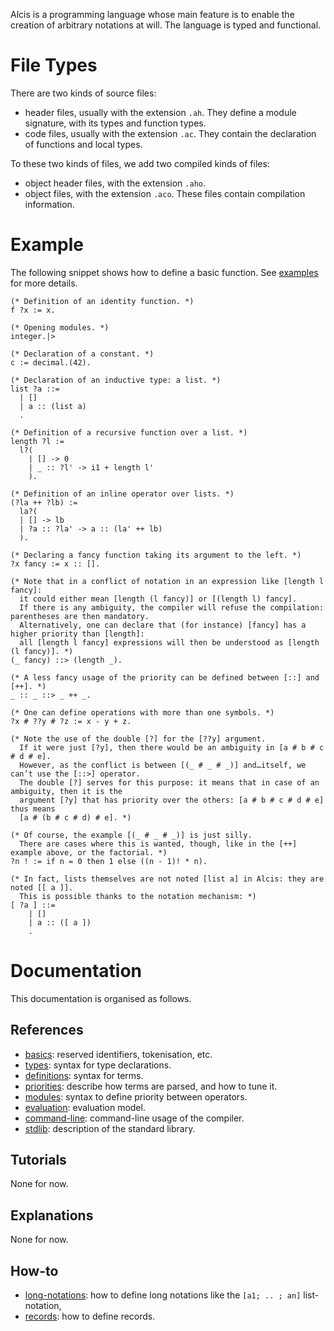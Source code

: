 
Alcis is a programming language whose main feature is to enable the creation of arbitrary notations at will.
The language is typed and functional.

# File Types

There are two kinds of source files:
- header files, usually with the extension `.ah`.
  They define a module signature, with its types and function types.
- code files, usually with the extension `.ac`.
  They contain the declaration of functions and local types.

To these two kinds of files, we add two compiled kinds of files:
- object header files, with the extension `.aho`.
- object files, with the extension `.aco`.
These files contain compilation information.

# Example

The following snippet shows how to define a basic function.
See [examples](../examples/) for more details.

```alcis
(* Definition of an identity function. *)
f ?x := x.

(* Opening modules. *)
integer.|>

(* Declaration of a constant. *)
c := decimal.(42).

(* Declaration of an inductive type: a list. *)
list ?a ::=
  | []
  | a :: (list a)
  .

(* Definition of a recursive function over a list. *)
length ?l :=
  l?(
	| [] -> 0
	| _ :: ?l' -> i1 + length l'
	).

(* Definition of an inline operator over lists. *)
(?la ++ ?lb) :=
  la?(
  | [] -> lb
  | ?a :: ?la' -> a :: (la' ++ lb)
  ).

(* Declaring a fancy function taking its argument to the left. *)
?x fancy := x :: [].

(* Note that in a conflict of notation in an expression like [length l fancy]:
  it could either mean [length (l fancy)] or [(length l) fancy].
  If there is any ambiguity, the compiler will refuse the compilation: parentheses are then mandatory.
  Alternatively, one can declare that (for instance) [fancy] has a higher priority than [length]:
  all [length l fancy] expressions will then be understood as [length (l fancy)]. *)
(_ fancy) ::> (length _).

(* A less fancy usage of the priority can be defined between [::] and [++]. *)
_ :: _ ::> _ ++ _.

(* One can define operations with more than one symbols. *)
?x # ??y # ?z := x - y + z.

(* Note the use of the double [?] for the [??y] argument.
  If it were just [?y], then there would be an ambiguity in [a # b # c # d # e].
  However, as the conflict is between [(_ # _ # _)] and…itself, we can’t use the [::>] operator.
  The double [?] serves for this purpose: it means that in case of an ambiguity, then it is the
  argument [?y] that has priority over the others: [a # b # c # d # e] thus means
  [a # (b # c # d) # e]. *)

(* Of course, the example [(_ # _ # _)] is just silly.
  There are cases where this is wanted, though, like in the [++] example above, or the factorial. *)
?n ! := if n = 0 then 1 else ((n - 1)! * n).

(* In fact, lists themselves are not noted [list a] in Alcis: they are noted [[ a ]].
  This is possible thanks to the notation mechanism: *)
[ ?a ] ::=
	| []
	| a :: ([ a ])
	.
```

# Documentation

This documentation is organised as follows.

## References
- [basics](reference/basics.md): reserved identifiers, tokenisation, etc.
- [types](reference/types.md): syntax for type declarations.
- [definitions](reference/definitions.md): syntax for terms.
- [priorities](reference/priorities.md): describe how terms are parsed, and how to tune it.
- [modules](reference/modules.md): syntax to define priority between operators.
- [evaluation](reference/evaluation.md): evaluation model.
- [command-line](reference/command_line.md): command-line usage of the compiler.
- [stdlib](reference/stdlib.md): description of the standard library.

## Tutorials
None for now.

## Explanations
None for now.

## How-to
- [long-notations](howto/long_notations.md): how to define long notations like the `[a1; .. ; an]` list-notation,
- [records](howto/records.md): how to define records.


